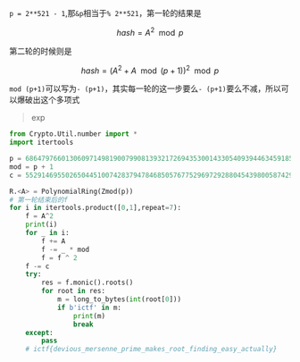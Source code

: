 `p = 2**521 - 1`,那`&p`相当于`% 2**521`，第一轮的结果是


$$
hash = A^2 \mod p
$$


第二轮的时候则是


$$
hash = (A^2 +A \mod (p+1))^2 \mod p
$$


`mod (p+1)`可以写为`- (p+1)`，其实每一轮的这一步要么`- (p+1)`要么不减，所以可以爆破出这个多项式

> exp

```python
from Crypto.Util.number import *
import itertools

p = 6864797660130609714981900799081393217269435300143305409394463459185543183397656052122559640661454554977296311391480858037121987999716643812574028291115057151
mod = p + 1
c = 5529146955026504451007428379478468505767752969729288045439800587429289159437142456530335848325725612485348038928038452092595039114633083434109252927938183950

R.<A> = PolynomialRing(Zmod(p))
# 第一轮结束后的f
for i in itertools.product([0,1],repeat=7):
    f = A^2
    print(i)
    for _ in i:
        f += A
        f -= _ * mod
        f = f ^ 2
    f -= c
    try:
        res = f.monic().roots()
        for root in res:
            m = long_to_bytes(int(root[0]))
            if b'ictf' in m:
                print(m)
                break
    except:
        pass
    # ictf{devious_mersenne_prime_makes_root_finding_easy_actually}
```

